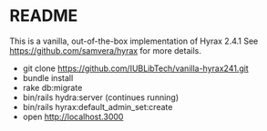 # README

This is a vanilla, out-of-the-box implementation of Hyrax 2.4.1 See https://github.com/samvera/hyrax for more details.

- git clone https://github.com/IUBLibTech/vanilla-hyrax241.git
- bundle install
- rake db:migrate
- bin/rails hydra:server (continues running)
- bin/rails hyrax:default_admin_set:create
- open http://localhost.3000
